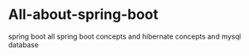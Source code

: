 # All-about-spring-boot
spring boot 
all spring boot concepts and hibernate concepts and mysql database
